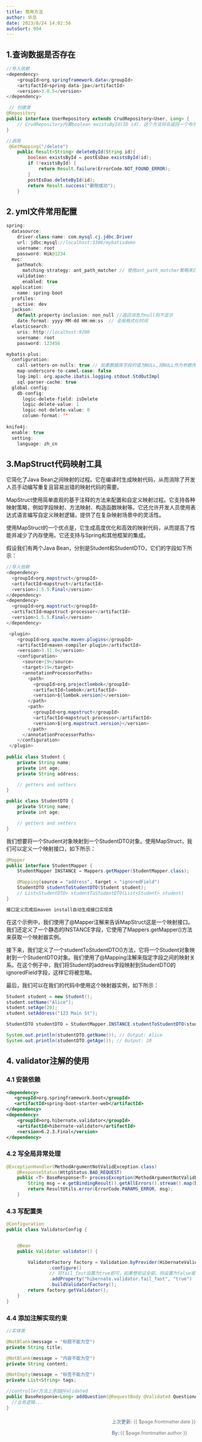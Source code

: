```yaml
---
title: 常用方法
author: 华总
date: 2023/8/24 14:02:56
autoSort: 994
---
```


## 1.查询数据是否存在

```java
//导入依赖
<dependency>
    <groupId>org.springframework.data</groupId>
    <artifactId>spring-data-jpa</artifactId>
    <version>3.0.5</version>
</dependency>

 // 创建类
@Repository
public interface UserRepository extends CrudRepository<User, Long> {
    // CrudRepository内置boolean existsById(ID id)，这个方法将会返回一个布尔值，表示该ID是否存在。
}

//调用
 @GetMapping("/delete")
    public Result<String> deleteById(String id){
        boolean existsById = postEsDao.existsById(id);
        if (!existsById) {
            return Result.failure(ErrorCode.NOT_FOUND_ERROR);
        }
        postEsDao.deleteById(id);
        return Result.success("删除成功");
    }
```

## 2. yml文件常用配置

```java
spring:
  datasource:
    driver-class-name: com.mysql.cj.jdbc.Driver
    url: jdbc:mysql://localhost:3306/mybatisdemo
    username: root
    password: Hik@1234
  mvc:
    pathmatch:
      matching-strategy: ant_path_matcher // 使用ant_path_matcher策略来匹配请求的URL路径
    validation:
      enabled: true
  application:
    name: spring-boot
  profiles:
    active: dev
  jackson:
    default-property-inclusion: non_null //返回消息为null则不显示
    date-format: yyyy-MM-dd HH:mm:ss  // 全局格式化时间
  elasticsearch:
    uris: http://localhost:9200
    username: root
    password: 123456

mybatis-plus:
  configuration:
    call-setters-on-nulls: true // 如果数据库字段的值为NULL,将NULL作为参数传递给setter方法,避免了空指针异常。
    map-underscore-to-camel-case: false
    log-impl: org.apache.ibatis.logging.stdout.StdOutImpl
    sql-parser-cache: true
  global-config:
    db-config:
      logic-delete-field: isDelete
      logic-delete-value: 1
      logic-not-delete-value: 0
      column-format: ''
          
knife4j:
  enable: true
  setting:
    language: zh_cn

```

## 3.MapStruct代码映射工具

它简化了Java Bean之间映射的过程。它在编译时生成映射代码，从而消除了开发人员手动编写重复且容易出错的映射代码的需要。

MapStruct使用简单直观的基于注释的方法来配置和自定义映射过程。它支持各种映射策略，例如字段映射、方法映射、构造函数映射等。它还允许开发人员使用表达式语言编写自定义映射逻辑，提供了在复杂映射场景中的灵活性。

使用MapStruct的一个优点是，它生成高度优化和高效的映射代码，从而提高了性能并减少了内存使用。它还支持与Spring和其他框架的集成。

假设我们有两个Java Bean，分别是Student和StudentDTO，它们的字段如下所示：

```java
//导入依赖
<dependency>
  <groupId>org.mapstruct</groupId>
  <artifactId>mapstruct</artifactId>
  <version>1.5.5.Final</version>
</dependency>
<dependency>
  <groupId>org.mapstruct</groupId>
  <artifactId>mapstruct-processor</artifactId>
  <version>1.5.5.Final</version>
</dependency>

 <plugin>
    <groupId>org.apache.maven.plugins</groupId>
    <artifactId>maven-compiler-plugin</artifactId>
    <version>3.11.0</version>
    <configuration>
      <source>19</source>
      <target>19</target>
      <annotationProcessorPaths>
        <path>
          <groupId>org.projectlombok</groupId>
          <artifactId>lombok</artifactId>
          <version>${lombok.version}</version>
        </path>
        <path>
          <groupId>org.mapstruct</groupId>
          <artifactId>mapstruct-processor</artifactId>
          <version>${org.mapstruct.version}</version>
        </path>
      </annotationProcessorPaths>
    </configuration>
 </plugin>
    
public class Student {
    private String name;
    private int age;
    private String address;

    // getters and setters
}

public class StudentDTO {
    private String name;
    private int age;

    // getters and setters
}
```

我们想要将一个Student对象映射到一个StudentDTO对象。使用MapStruct，我们可以定义一个映射接口，如下所示：

```java
@Mapper
public interface StudentMapper {
    StudentMapper INSTANCE = Mappers.getMapper(StudentMapper.class);

    @Mapping(source = "address", target = "ignoredField")
    StudentDTO studentToStudentDTO(Student student);
    // List<StudentDTO> studentToStudentDTO(List<Student> student)
}

接口定义完成后maven install自动生成接口实现类
```

在这个示例中，我们使用了@Mapper注解来告诉MapStruct这是一个映射接口。我们还定义了一个静态的INSTANCE字段，它使用了Mappers.getMapper()方法来获取一个映射器实例。

接下来，我们定义了一个studentToStudentDTO()方法，它将一个Student对象映射到一个StudentDTO对象。我们使用了@Mapping注解来指定字段之间的映射关系。在这个例子中，我们将Student的address字段映射到StudentDTO的ignoredField字段，这样它将被忽略。

最后，我们可以在我们的代码中使用这个映射器实例，如下所示：

```java
Student student = new Student();
student.setName("Alice");
student.setAge(20);
student.setAddress("123 Main St");

StudentDTO studentDTO = StudentMapper.INSTANCE.studentToStudentDTO(student);

System.out.println(studentDTO.getName()); // Output: Alice
System.out.println(studentDTO.getAge()); // Output: 20
```

## 4. validator注解的使用

### 4.1 安装依赖

```xml
<dependency>
   <groupId>org.springframework.boot</groupId>
   <artifactId>spring-boot-starter-web</artifactId>
</dependency>
<dependency>
    <groupId>org.hibernate.validator</groupId>
    <artifactId>hibernate-validator</artifactId>
    <version>6.2.3.Final</version>
</dependency>
```

### 4.2 写全局异常处理

```java
@ExceptionHandler(MethodArgumentNotValidException.class)
    @ResponseStatus(HttpStatus.BAD_REQUEST)
    public <T> BaseResponse<T> processException(MethodArgumentNotValidException e) {
        String msg = e.getBindingResult().getAllErrors().stream().map(DefaultMessageSourceResolvable::getDefaultMessage).collect(Collectors.joining("；"));
        return ResultUtils.error(ErrorCode.PARAMS_ERROR, msg);
    }
```

### 4.3 写配置类

```java
@Configuration
public class ValidatorConfig {


    @Bean
    public Validator validator() {

        ValidatorFactory factory = Validation.byProvider(HibernateValidator.class)
                .configure()
                // 将fail_fast设置为true即可，如果想验证全部，则设置为false或者取消配置即可
                .addProperty("hibernate.validator.fail_fast", "true")
                .buildValidatorFactory();
        return factory.getValidator();
    }
}

```

### 4.4 添加注解实现约束

```java
//实体类

@NotBlank(message = "标题不能为空")
private String title;

@NotBlank(message = "内容不能为空")
private String content;

@NotEmpty(message = "标签不能为空")
private List<String> tags;

//controller方法上添加@Validated
public BaseResponse<Long> addQuestion(@RequestBody @Validated QuestionAddRequest questionAddRequest){
  //业务逻辑...
}

```



<div style="float: right;font-size: .9em;line-height: 30px;">
  <span style="font-weight: 500;color: #4e6e8e;">上次更新: </span> 
  <span style="font-weight: 400; color: #767676;">{{ $page.frontmatter.date }}   </span>
  <div>
     <span style="font-weight: 500;color: #4e6e8e;">By: </span> 
     <span style="font-weight: 400; color: #767676;">{{ $page.frontmatter.author }}   </span>
  </div>
</div>
